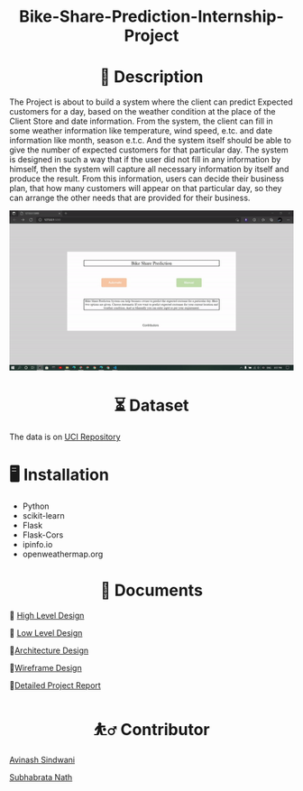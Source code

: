 <h1 align="center">Bike-Share-Prediction-Internship-Project</h1>
    


<h1 align="center">📝 Description</h1>

The Project is about to build a system where the client can predict Expected customers for a day, based on the weather condition at the place of the Client Store and date information. From the system, the client can fill in some weather information like temperature, wind speed, e.tc. and date information like month, season e.t.c. And the system itself should be able to give the number of expected customers for that particular day. The system is designed in such a way that if the user did not fill in any information by himself, then the system will capture all necessary information by itself and produce the result.  From this information, users can decide their business plan, that how many customers will appear on that particular day, so they can arrange the other needs that are provided for their business.


![alt-text](https://github.com/subha996/Bike-Share-Prediction-Internship-Project_v1/blob/main/webappdemo.gif)

<h1 align="center">⏳ Dataset</h1>

The data is on [UCI Repository](https://archive.ics.uci.edu/ml/datasets/Bike+Sharing+Dataset)

# 🖥️ Installation

* Python
* scikit-learn
* Flask
* Flask-Cors
* ipinfo.io
* openweathermap.org

<h1 align="center">📜 Documents</h1>

📜 [High Level Design](https://drive.google.com/file/d/1yz9iKBFcGbVTecRJZxTNn5ROcTPdGq7-/view?usp=sharing)

📜 [Low Level Design](https://drive.google.com/file/d/1BfdKmU7-KIKhKoO39kATib7oXW8IY2gd/view?usp=sharing)

📜[Architecture Design](https://drive.google.com/file/d/1rJlg9I30GFUseNwXFQuY-jkotluRRqyW/view?usp=sharing)

📜[Wireframe Design](https://drive.google.com/file/d/1rvtqiYr0bzsywbV0_o_MTIPiqpZrk0SR/view?usp=sharing)

📜[Detailed Project Report](https://drive.google.com/file/d/1CKRjp4AX9LYVqHPDfNPKNRbVU-y7yW_L/view?usp=sharing)




<h1 align="center">⛹️‍♂️ Contributor</h1>

[Avinash Sindwani](https://www.linkedin.com/in/avinash-sindwani-07291325/)

[Subhabrata Nath](https://www.linkedin.com/in/subhabrata-nath-181375115/)






